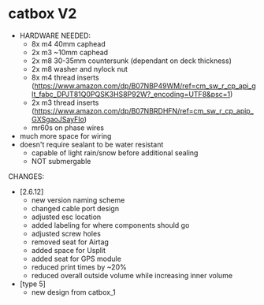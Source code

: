 # catbox V2
   - HARDWARE NEEDED: 
      - 8x m4 40mm caphead
      - 2x m3 ~10mm caphead
      - 2x m8 30-35mm countersunk (dependant on deck thickness)
      - 2x m8 washer and nylock nut
      - 8x m4 thread inserts (https://www.amazon.com/dp/B07NBP49WM/ref=cm_sw_r_cp_api_glt_fabc_DPJT81Q0PQSK3HS8P92W?_encoding=UTF8&psc=1) 
      - 2x m3 thread inserts (https://www.amazon.com/dp/B07NBRDHFN/ref=cm_sw_r_cp_apip_GXSgaoJSayFIo)
      - mr60s on phase wires
   - much more space for wiring
   - doesn't require sealant to be water resistant
      - capable of light rain/snow before additional sealing
      - NOT submergable 

CHANGES:
   - [2.6.12]
      - new version naming scheme
      - changed cable port design
      - adjusted esc location
      - added labeling for where components should go
      - adjusted screw holes
      - removed seat for Airtag
      - added space for Usplit
      - added seat for GPS module
      - reduced print times by ~20%
      - reduced overall outside volume while increasing inner volume
   - [type 5]
      - new design from catbox_1
